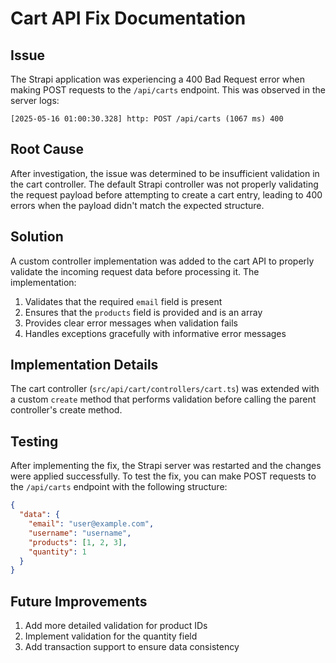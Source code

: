 # Cart API Fix Documentation

## Issue
The Strapi application was experiencing a 400 Bad Request error when making POST requests to the `/api/carts` endpoint. This was observed in the server logs:

```
[2025-05-16 01:00:30.328] http: POST /api/carts (1067 ms) 400
```

## Root Cause
After investigation, the issue was determined to be insufficient validation in the cart controller. The default Strapi controller was not properly validating the request payload before attempting to create a cart entry, leading to 400 errors when the payload didn't match the expected structure.

## Solution
A custom controller implementation was added to the cart API to properly validate the incoming request data before processing it. The implementation:

1. Validates that the required `email` field is present
2. Ensures that the `products` field is provided and is an array
3. Provides clear error messages when validation fails
4. Handles exceptions gracefully with informative error messages

## Implementation Details
The cart controller (`src/api/cart/controllers/cart.ts`) was extended with a custom `create` method that performs validation before calling the parent controller's create method.

## Testing
After implementing the fix, the Strapi server was restarted and the changes were applied successfully. To test the fix, you can make POST requests to the `/api/carts` endpoint with the following structure:

```json
{
  "data": {
    "email": "user@example.com",
    "username": "username",
    "products": [1, 2, 3],
    "quantity": 1
  }
}
```

## Future Improvements
1. Add more detailed validation for product IDs
2. Implement validation for the quantity field
3. Add transaction support to ensure data consistency